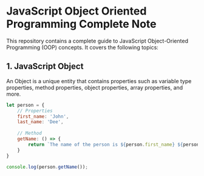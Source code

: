 # JavaScript Object Oriented Programming Complete Note

This repository contains a complete guide to JavaScript Object-Oriented Programming (OOP) concepts. It covers the following topics:

## 1. JavaScript Object

An Object is a unique entity that contains properties such as variable type properties, method properties, object properties, array properties, and more.

```javascript
let person = {
    // Properties
    first_name: 'John',
    last_name: 'Dee',
    
    // Method
    getName: () => {
        return `The name of the person is ${person.first_name} ${person.last_name}`;
    }
}

console.log(person.getName());
